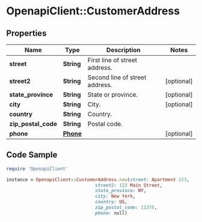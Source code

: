 # OpenapiClient::CustomerAddress

## Properties

Name | Type | Description | Notes
------------ | ------------- | ------------- | -------------
**street** | **String** | First line of street address. | 
**street2** | **String** | Second line of street address. | [optional] 
**state_province** | **String** | State or province. | [optional] 
**city** | **String** | City. | [optional] 
**country** | **String** | Country. | 
**zip_postal_code** | **String** | Postal code. | 
**phone** | [**Phone**](Phone.md) |  | [optional] 

## Code Sample

```ruby
require 'OpenapiClient'

instance = OpenapiClient::CustomerAddress.new(street: Apartment 123,
                                 street2: 123 Main Street,
                                 state_province: NY,
                                 city: New York,
                                 country: US,
                                 zip_postal_code: 11375,
                                 phone: null)
```


